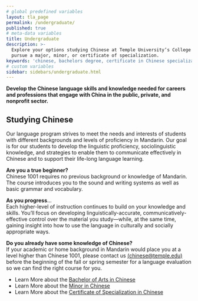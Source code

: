 ```yaml
---
# global predefined variables
layout: tla_page
permalink: /undergraduate/
published: true
# meta-data variables
title: Undergraduate
description: >-
  Explore your options studying Chinese at Temple University’s College of Liberal Arts:
  pursue a major, minor, or certificate of specialization.
keywords: 'chinese, bachelors degree, certificate in Chinese specialization, minor'
# custom variables
sidebar: sidebars/undergraduate.html  
---
```

**Develop the Chinese language skills and knowledge needed for careers and professions that engage with China in the public, private, and nonprofit sector.**<br> 

## Studying Chinese
Our language program strives to meet the needs and interests of students with different backgrounds and levels of proficiency in Mandarin. Our goal is for our students to develop the linguistic proficiency, sociolinguistic knowledge, and strategies to enable them to communicate effectively in Chinese and to support their life-long language learning.

**Are you a true beginner?**<br>
Chinese 1001 requires no previous background or knowledge of Mandarin. The course introduces you to the sound and writing systems as well as basic grammar and vocabulary. 

**As you progress**…<br>
Each higher-level of instruction continues to build on your knowledge and skills. You’ll focus on developing linguistically-accurate, communicatively-effective control over the material you study—while, at the same time, gaining insight into how to use the language in culturally and socially appropriate ways.

**Do you already have some knowledge of Chinese?**<br>
If your academic or home background in Mandarin would place you at a level higher than Chinese 1001, please contact us [(chinese@temple.edu)](mailto:chinese@temple.edu) before the beginning of the fall or spring semester for a language evaluation so we can find the right course for you.   

- Learn More about the [Bachelor of Arts in Chinese](https://www.temple.edu/academics/degree-programs/chinese-major-la-chi-ba)
- Learn More about the [Minor in Chinese](http://bulletin.temple.edu/undergraduate/liberal-arts/chinese/minor-chinese/)
- Learn More about the [Certificate of Specialization in Chinese](https://www.temple.edu/academics/degree-programs/chinese-certificate-undergraduate-la-chi-cr2%2B)
